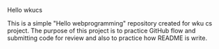 Hello wkucs

 This is a simple "Hello webprogramming" repository created for wku cs project.
The purpose of this project is to practice GitHub flow
and submitting code for review and also to practice how README is write. 

